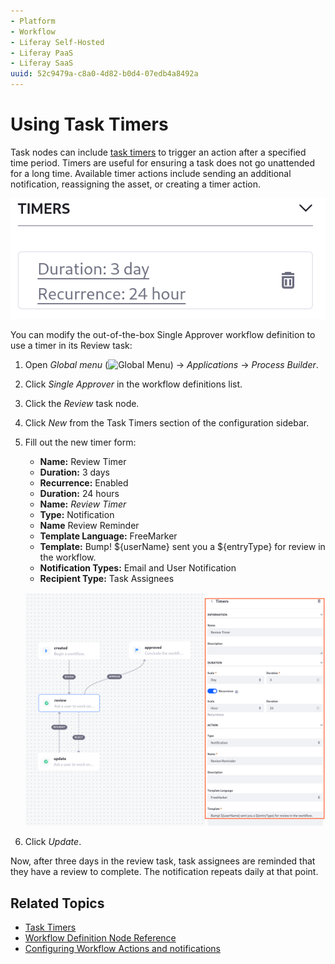 ```yaml
---
- Platform
- Workflow
- Liferay Self-Hosted
- Liferay PaaS
- Liferay SaaS
uuid: 52c9479a-c8a0-4d82-b0d4-07edb4a8492a
---
```

# Using Task Timers

Task nodes can include [task timers](../../developer-guide/workflow-task-node-reference.md#task-timers) to trigger an action after a specified time period. Timers are useful for ensuring a task does not go unattended for a long time. Available timer actions include sending an additional notification, reassigning the asset, or creating a timer action.

![Use task timers to execute actions when a task fails to progress.](./using-task-timers/images/01.png)

You can modify the out-of-the-box Single Approver workflow definition to use a timer in its Review task:

1. Open _Global menu_ (![Global Menu](../../../../images/icon-applications-menu.png)) &rarr; _Applications_ &rarr; _Process Builder_.
1. Click _Single Approver_ in the workflow definitions list.
1. Click the _Review_ task node.
1. Click _New_ from the Task Timers section of the configuration sidebar.
1. Fill out the new timer form:
   * **Name:** Review Timer
   * **Duration:** 3 days
   * **Recurrence:** Enabled
   * **Duration:** 24 hours
   * **Name:** _Review Timer_
   * **Type:** Notification
   * **Name** Review Reminder
   * **Template Language:** FreeMarker
   * **Template:** Bump! ${userName} sent you a ${entryType} for review in the workflow.
   * **Notification Types:** Email and User Notification
   * **Recipient Type:** Task Assignees

   ![Configure task timers ion the workflow designer sidebar.](./using-task-timers/images/02.png)

1. Click _Update_.

Now, after three days in the review task, task assignees are reminded that they have a review to complete. The notification repeats daily at that point.

## Related Topics

* [Task Timers](../../developer-guide/workflow-task-node-reference.md#task-timers)
* [Workflow Definition Node Reference](../../developer-guide/workflow-definition-node-reference.md)
* [Configuring Workflow Actions and notifications](./configuring-workflow-actions-and-notifications.md)


